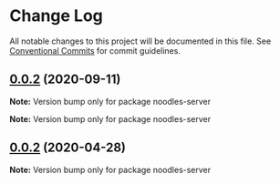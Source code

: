 # Change Log

All notable changes to this project will be documented in this file.
See [Conventional Commits](https://conventionalcommits.org) for commit guidelines.

## [0.0.2](https://github.com/geallenboy/noodles/compare/noodles-server@0.0.4...noodles-server@0.0.2) (2020-09-11)

**Note:** Version bump only for package noodles-server






**Note:** Version bump only for package noodles-server





## [0.0.2](https://github.com/geallenboy/noodles/compare/noodles-server@0.0.7...noodles-server@0.0.2) (2020-04-28)

**Note:** Version bump only for package noodles-server

